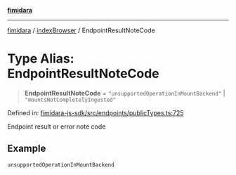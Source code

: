 [**fimidara**](../../README.md)

***

[fimidara](../../modules.md) / [indexBrowser](../README.md) / EndpointResultNoteCode

# Type Alias: EndpointResultNoteCode

> **EndpointResultNoteCode** = `"unsupportedOperationInMountBackend"` \| `"mountsNotCompletelyIngested"`

Defined in: [fimidara-js-sdk/src/endpoints/publicTypes.ts:725](https://github.com/softkave/fimidara/blob/feac071900ab8644442d355e5cb5db9df2f34600/fimidara-js-sdk/src/endpoints/publicTypes.ts#L725)

Endpoint result or error note code

## Example

```
unsupportedOperationInMountBackend
```
